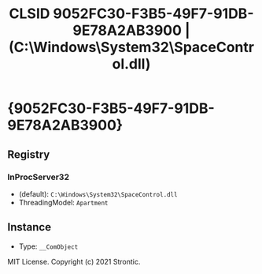 ﻿---
title: "CLSID 9052FC30-F3B5-49F7-91DB-9E78A2AB3900 | (C:\\Windows\\System32\\SpaceControl.dll)"
excerpt: What is COM-Object CLSID 9052FC30-F3B5-49F7-91DB-9E78A2AB3900?
---

# {9052FC30-F3B5-49F7-91DB-9E78A2AB3900}


## Registry


### InProcServer32

* (default): `C:\Windows\System32\SpaceControl.dll`
* ThreadingModel: `Apartment`

## Instance

* Type: `__ComObject`

MIT License. Copyright (c) 2021 Strontic.


